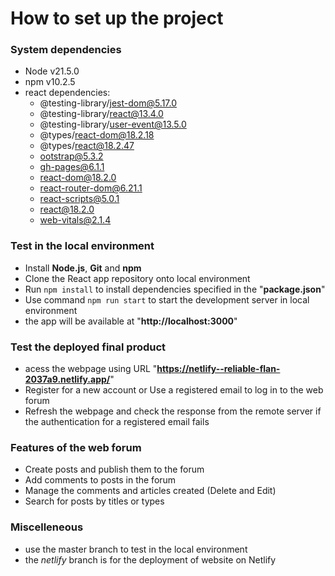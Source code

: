 # How to set up the project
### System dependencies
- Node v21.5.0
- npm v10.2.5
- react dependencies: 
    - @testing-library/jest-dom@5.17.0
    - @testing-library/react@13.4.0
    - @testing-library/user-event@13.5.0
    - @types/react-dom@18.2.18
    - @types/react@18.2.47
    - ootstrap@5.3.2
    - gh-pages@6.1.1
    - react-dom@18.2.0
    - react-router-dom@6.21.1
    - react-scripts@5.0.1
    - react@18.2.0
    - web-vitals@2.1.4

### Test in the local environment
- Install **Node.js**, **Git** and **npm**
- Clone the React app repository onto local environment
- Run ```npm install``` to install dependencies specified in the "**package.json**"
- Use command ```npm run start``` to start the development server in local environment
- the app will be available at "**http://localhost:3000**"

### Test the deployed final product
- acess the webpage using URL "**https://netlify--reliable-flan-2037a9.netlify.app/**" 
- Register for a new account or Use a registered email to log in to the web forum
- Refresh the webpage and check the response from the remote server if the authentication for a registered email fails

### Features of the web forum
- Create posts and publish them to the forum
- Add comments to posts in the forum
- Manage the comments and articles created (Delete and Edit)
- Search for posts by titles or types

### Miscelleneous
- use the master branch to test in the local environment
- the *netlify* branch is for the deployment of website on Netlify
